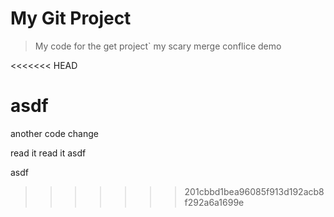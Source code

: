 # My Git Project
>My code for the get project`
>my scary merge conflice demo

<<<<<<< HEAD

asdf
=======
another code change

read it read it
asdf


asdf
>>>>>>> 201cbbd1bea96085f913d192acb8f292a6a1699e
